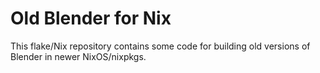 # Old Blender for Nix
This flake/Nix repository contains some code for building old versions of Blender in newer NixOS/nixpkgs.
